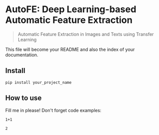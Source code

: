 # AutoFE: Deep Learning-based Automatic Feature Extraction 
> Automatic Feature Extraction in Images and Texts using Transfer Learning


This file will become your README and also the index of your documentation.

## Install

`pip install your_project_name`

## How to use

Fill me in please! Don't forget code examples:

```
1+1
```




    2


